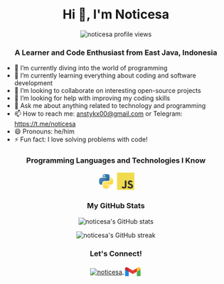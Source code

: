 <h1 align="center">Hi 👋, I'm Noticesa</h1>
<p align="center">
  <img src="https://komarev.com/ghpvc/?username=noticesa&label=Profile%20views&color=0e75b6&style=flat" alt="noticesa profile views" />
</p>

<h3 align="center">A Learner and Code Enthusiast from East Java, Indonesia</h3>

- 🔭 I’m currently diving into the world of programming
- 🌱 I’m currently learning everything about coding and software development
- 👯 I’m looking to collaborate on interesting open-source projects
- 🤔 I’m looking for help with improving my coding skills
- 💬  Ask me about anything related to technology and programming
- 📫 How to reach me: anstykx00@gmail.com or Telegram: https://t.me/noticesa
- 😄 Pronouns: he/him
- ⚡ Fun fact: I love solving problems with code!

<h3 align="center">Programming Languages and Technologies I Know</h3>

<p align="center">
  <img src="https://raw.githubusercontent.com/devicons/devicon/master/icons/python/python-original.svg" alt="python" width="40" height="40"/>
  <img src="https://raw.githubusercontent.com/devicons/devicon/master/icons/javascript/javascript-original.svg" alt="javascript" width="40" height="40"/>
  </p>

<h3 align="center">My GitHub Stats</h3>

<p align="center">
  <img src="https://github-readme-stats.vercel.app/api?username=noticesax&show_icons=true&theme=radical" alt="noticesa's GitHub stats" />
</p>

<p align="center">
  <img src="https://github-readme-streak-stats.herokuapp.com/?user=noticesax&theme=radical" alt="noticesa's GitHub streak" />
</p>

<h3 align="center">Let's Connect!</h3>

<p align="center">
  <a href="https://t.me/noticesa" target="blank">
    <img align="center" src="https://raw.githubusercontent.com/rahuldkjain/github-profile-readme-generator/master/src/images/icons/Social/telegram.svg" alt="noticesa" height="30" width="40" />
  </a>
  <a href="mailto:anstykx00@gmail.com" target="blank">
    <img align="center" src="https://raw.githubusercontent.com/rahuldkjain/github-profile-readme-generator/master/src/images/icons/Social/gmail.svg" alt="anstykx00@gmail.com" height="30" width="40" />
  </a>
</p>
